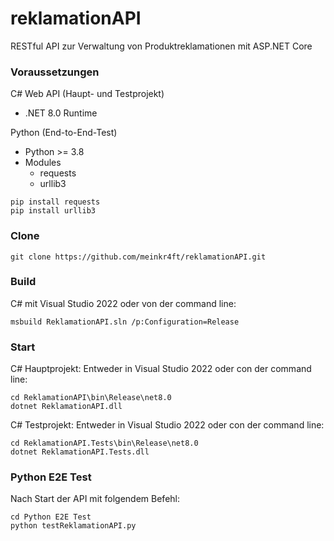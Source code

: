 # reklamationAPI
RESTful API zur Verwaltung von Produktreklamationen mit ASP.NET Core

### Voraussetzungen
C# Web API (Haupt- und Testprojekt)
- .NET 8.0 Runtime

Python (End-to-End-Test)
- Python >= 3.8
- Modules
  - requests
  - urllib3
```console
pip install requests
pip install urllib3
```

### Clone
```console
git clone https://github.com/meinkr4ft/reklamationAPI.git
```

### Build
C# mit Visual Studio 2022 oder von der command line:
```console
msbuild ReklamationAPI.sln /p:Configuration=Release
```

### Start
C# Hauptprojekt:
Entweder in Visual Studio 2022 oder con der command line:
```console
cd ReklamationAPI\bin\Release\net8.0
dotnet ReklamationAPI.dll
```

C# Testprojekt:
Entweder in Visual Studio 2022 oder con der command line:
```console
cd ReklamationAPI.Tests\bin\Release\net8.0
dotnet ReklamationAPI.Tests.dll
```

### Python E2E Test
Nach Start der API mit folgendem Befehl:
```console
cd Python E2E Test
python testReklamationAPI.py
```

